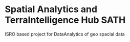 # Spatial Analytics and TerraIntelligence Hub SATH
ISRO based project for DataAnalytics of geo spacial data 
